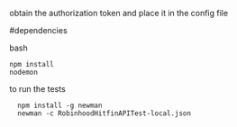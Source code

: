 obtain the authorization token and place it in the config file

#dependencies

bash
```
npm install
nodemon
```

to run the tests
```
  npm install -g newman
  newman -c RobinhoodHitfinAPITest-local.json
```

